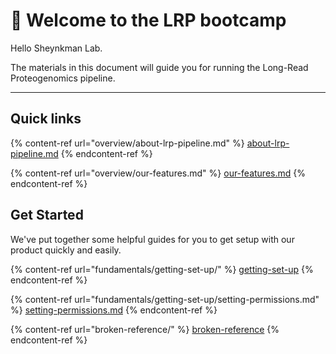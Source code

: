 # 👋 Welcome to the LRP bootcamp

Hello Sheynkman Lab.

The materials in this document will guide you for running the Long-Read Proteogenomics pipeline.

***

## Quick links

{% content-ref url="overview/about-lrp-pipeline.md" %}
[about-lrp-pipeline.md](overview/about-lrp-pipeline.md)
{% endcontent-ref %}

{% content-ref url="overview/our-features.md" %}
[our-features.md](overview/our-features.md)
{% endcontent-ref %}

## Get Started

We've put together some helpful guides for you to get setup with our product quickly and easily.

{% content-ref url="fundamentals/getting-set-up/" %}
[getting-set-up](fundamentals/getting-set-up/)
{% endcontent-ref %}

{% content-ref url="fundamentals/getting-set-up/setting-permissions.md" %}
[setting-permissions.md](fundamentals/getting-set-up/setting-permissions.md)
{% endcontent-ref %}

{% content-ref url="broken-reference/" %}
[broken-reference](broken-reference/)
{% endcontent-ref %}
